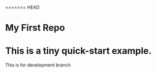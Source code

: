 <<<<<<< HEAD
# My First Repo

This is a tiny quick-start example.
=======

This is for development branch

